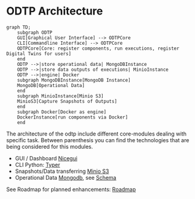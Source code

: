 # ODTP Architecture

``` mermaid
graph TD;
    subgraph ODTP
    GUI[Graphical User Interface] --> ODTPCore
    CLI[Commandline Interface] --> ODTPCore
    ODTPCore[Core: register components, run executions, register Digital Twins for users]
    end
    ODTP -->|store operational data| MongoDBInstance
    ODTP -->|store data outputs of executions| MinioInstance
    ODTP -->|engine| Docker
    subgraph MongoDBInstance[MongoDB Instance]
    MongoDB[Operational Data]
    end
    subgraph MinioInstance[Minio S3]
    MinioS3[Capture Snapshots of Outputs]
    end
    subgraph Docker[Docker as engine]
    DockerInstance[run components via Docker]
    end
```

The architecture of the odtp include different core-modules dealing with specific task. Between parenthesis you can find the technologies that are being considered for this modules.

- GUI / Dashboard [Nicegui](https://nicegui.io/)
- CLI Python: [Typer](https://typer.tiangolo.com/)
- Snapshots/Data transferring [Minio S3](https://min.io/)
- Operational Data [Mongodb](https://www.mongodb.com/), see [Schema](schema.md)

See Roadmap for planned enhancements: [Roadmap](roadmap.md)
